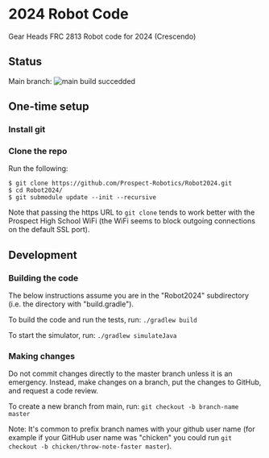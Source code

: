 # 2024 Robot Code

Gear Heads FRC 2813 Robot code for 2024 (Crescendo)

## Status

Main branch:
![main build succedded](https://github.com/Prospect-Robotics/Robot2024/actions/workflows/gradle.yml/badge.svg)

## One-time setup

### Install git

### Clone the repo

Run the following:


```
$ git clone https://github.com/Prospect-Robotics/Robot2024.git
$ cd Robot2024/
$ git submodule update --init --recursive
```

Note that passing the https URL to `git clone` tends to work better with the
Prospect High School WiFi (the WiFi seems to block outgoing connections on the
default SSL port).

## Development

### Building the code

The below instructions assume you are in the "Robot2024" subdirectory (i.e. the directory with "build.gradle").

To build the code and run the tests, run: `./gradlew build`

To start the simulator, run: `./gradlew simulateJava`

### Making changes

Do not commit changes directly to the master branch unless it is an emergency.
Instead, make changes on a branch, put the changes to GitHub, and request a
code review.

To create a new branch from main, run: `git checkout -b branch-name master`

Note: It's common to prefix branch names with your github user name (for
example if your GitHub user name was "chicken" you could run
`git checkout -b chicken/throw-note-faster master`).
